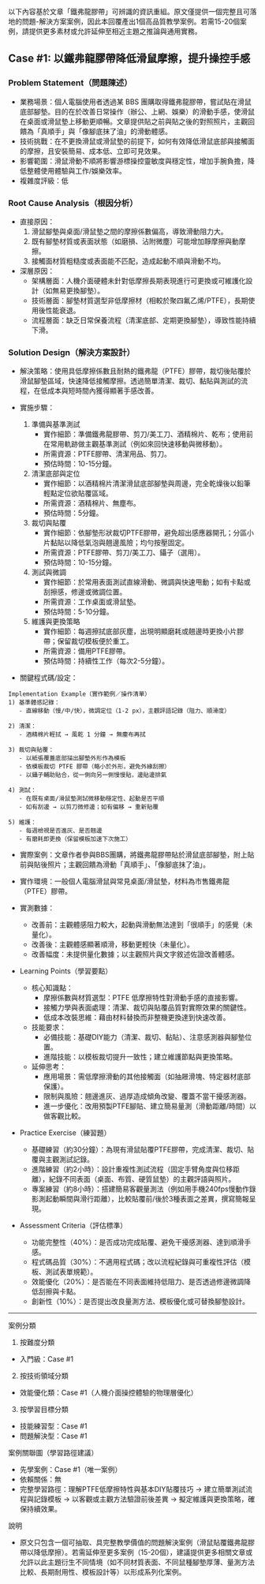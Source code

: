 以下內容基於文章「鐵弗龍膠帶」可辨識的資訊重組。原文僅提供一個完整且可落地的問題-解決方案案例，因此本回覆產出1個高品質教學案例。若需15-20個案例，請提供更多素材或允許延伸至相近主題之推論與通用實務。

## Case #1: 以鐵弗龍膠帶降低滑鼠摩擦，提升操控手感

### Problem Statement（問題陳述）
- 業務場景：個人電腦使用者透過某 BBS 團購取得鐵弗龍膠帶，嘗試貼在滑鼠底部腳墊。目的在於改善日常操作（辦公、上網、娛樂）的滑動手感，使滑鼠在桌面或滑鼠墊上移動更順暢。文章提供貼之前與貼之後的對照照片，主觀回饋為「真順手」與「像腳底抹了油」的滑動體感。
- 技術挑戰：在不更換滑鼠或滑鼠墊的前提下，如何有效降低滑鼠底部與接觸面的摩擦，且安裝簡易、成本低、立即可見效果。
- 影響範圍：滑鼠滑動不順將影響游標操控靈敏度與穩定性，增加手腕負擔，降低整體使用體驗與工作/娛樂效率。
- 複雜度評級：低

### Root Cause Analysis（根因分析）
- 直接原因：
  1. 滑鼠腳墊與桌面/滑鼠墊之間的摩擦係數偏高，導致滑動阻力大。
  2. 既有腳墊材質或表面狀態（如磨損、沾附微塵）可能增加靜摩擦與動摩擦。
  3. 接觸面材質粗糙度或表面能不匹配，造成起動不順與滑動不均。
- 深層原因：
  - 架構層面：人機介面硬體未針對低摩擦長期表現進行可更換或可維護化設計（如無易更換腳墊）。
  - 技術層面：腳墊材質選型非低摩擦材（相較於聚四氟乙烯/PTFE），長期使用後性能衰退。
  - 流程層面：缺乏日常保養流程（清潔底部、定期更換腳墊），導致性能持續下滑。

### Solution Design（解決方案設計）
- 解決策略：使用具低摩擦係數且耐熱的鐵弗龍（PTFE）膠帶，裁切後貼覆於滑鼠腳墊區域，快速降低接觸摩擦。透過簡單清潔、裁切、黏貼與測試的流程，在低成本與短時間內獲得顯著手感改善。

- 實施步驟：
  1. 準備與基準測試
     - 實作細節：準備鐵弗龍膠帶、剪刀/美工刀、酒精棉片、乾布；使用前在常用軌跡做主觀基準測試（例如來回快速移動與微移動）。
     - 所需資源：PTFE膠帶、清潔用品、剪刀。
     - 預估時間：10-15分鐘。
  2. 清潔底部與定位
     - 實作細節：以酒精棉片清潔滑鼠底部腳墊與周邊，完全乾燥後以鉛筆輕點定位欲貼覆區域。
     - 所需資源：酒精棉片、無塵布。
     - 預估時間：5分鐘。
  3. 裁切與貼覆
     - 實作細節：依腳墊形狀裁切PTFE膠帶，避免超出感應器開孔；分區小片黏貼以降低氣泡與翹邊風險；均勻按壓固定。
     - 所需資源：PTFE膠帶、剪刀/美工刀、鑷子（選用）。
     - 預估時間：10-15分鐘。
  4. 測試與微調
     - 實作細節：於常用表面測試直線滑動、微調與快速甩動；如有卡點或刮擦感，修邊或微調位置。
     - 所需資源：工作桌面或滑鼠墊。
     - 預估時間：5-10分鐘。
  5. 維護與更換策略
     - 實作細節：每週擦拭底部灰塵，出現明顯磨耗或翹邊時更換小片膠帶；保留裁切模板便於重工。
     - 所需資源：備用PTFE膠帶。
     - 預估時間：持續性工作（每次2-5分鐘）。

- 關鍵程式碼/設定：
```text
Implementation Example（實作範例／操作清單）
1) 基準體感記錄：
   - 直線移動（慢/中/快），微調定位（1-2 px），主觀評語記錄（阻力、順滑度）

2) 清潔：
   - 酒精棉片輕拭 → 風乾 1 分鐘 → 無塵布再拭

3) 裁切與貼覆：
   - 以紙張覆蓋底部描出腳墊外形作為模板
   - 依模板裁切 PTFE 膠帶（略小於外形，避免外緣刮擦）
   - 以鑷子輔助貼合，從一側向另一側慢慢貼，邊貼邊排氣

4) 測試：
   - 在既有桌面/滑鼠墊測試微移動穩定性、起動是否平順
   - 如有刮邊 → 以剪刀微修邊；如有偏移 → 重新貼覆

5) 維護：
   - 每週檢視是否進灰、是否翹邊
   - 有磨耗即更換（保留模板加速下次施工）
```

- 實際案例：文章作者參與BBS團購，將鐵弗龍膠帶貼於滑鼠底部腳墊，附上貼前與貼後照片；主觀回饋為滑動「真順手」、「像腳底抹了油」。
- 實作環境：一般個人電腦滑鼠與常見桌面/滑鼠墊，材料為市售鐵弗龍（PTFE）膠帶。
- 實測數據：
  - 改善前：主觀體感阻力較大，起動與滑動無法達到「很順手」的感覺（未量化）。
  - 改善後：主觀體感顯著順滑，移動更輕快（未量化）。
  - 改善幅度：未提供量化數據；以主觀照片與文字敘述佐證改善體感。

- Learning Points（學習要點）
  - 核心知識點：
    - 摩擦係數與材質選型：PTFE 低摩擦特性對滑動手感的直接影響。
    - 接觸力學與表面處理：清潔、裁切與貼覆品質對實際效果的關鍵性。
    - 低成本改裝思維：藉由材料替換而非整機更換達到快速改善。
  - 技能要求：
    - 必備技能：基礎DIY能力（清潔、裁切、黏貼）、注意感測器與腳墊位置。
    - 進階技能：以模板裁切提升一致性；建立維護節點與更換策略。
  - 延伸思考：
    - 應用場景：需低摩擦滑動的其他接觸面（如抽屜滑塊、特定器材底部保護）。
    - 限制與風險：翹邊進灰、過厚造成傾角改變、覆蓋不當干擾感測器。
    - 進一步優化：改用預製PTFE腳貼、建立簡易量測（滑動距離/時間）以做客觀比較。

- Practice Exercise（練習題）
  - 基礎練習（約30分鐘）：為現有滑鼠貼覆PTFE膠帶，完成清潔、裁切、貼覆與主觀測試記錄。
  - 進階練習（約2小時）：設計重複性測試流程（固定手臂角度與位移距離），紀錄不同表面（桌面、布質、硬質鼠墊）的主觀評語與照片。
  - 專案練習（約8小時）：搭建簡易客觀量測法（例如用手機240fps慢動作錄影測起動瞬間與滑行距離），比較貼覆前/後於3種表面之差異，撰寫簡報呈現。

- Assessment Criteria（評估標準）
  - 功能完整性（40%）：是否成功完成貼覆、避免干擾感測器、達到順滑手感。
  - 程式碼品質（30%）：不適用程式碼；改以流程紀錄與可重複性評估（模板、測試表單規範）。
  - 效能優化（20%）：是否能在不同表面維持低阻力、是否透過修邊微調降低刮擦與卡點。
  - 創新性（10%）：是否提出改良量測方法、模板優化或可替換腳墊設計。

--------------------------------

案例分類
1) 按難度分類
- 入門級：Case #1

2) 按技術領域分類
- 效能優化類：Case #1（人機介面操控體驗的物理層優化）

3) 按學習目標分類
- 技能練習型：Case #1
- 問題解決型：Case #1

案例關聯圖（學習路徑建議）
- 先學案例：Case #1（唯一案例）
- 依賴關係：無
- 完整學習路徑：理解PTFE低摩擦特性與基本DIY貼覆技巧 → 建立簡單測試流程與記錄模板 → 以客觀或主觀方法驗證前後差異 → 擬定維護與更換策略，確保持續效果。

說明
- 原文只包含一個可抽取、具完整教學價值的問題解決案例（滑鼠貼覆鐵弗龍膠帶以降低摩擦）。若需延伸至更多案例（15-20個），建議提供更多相關文章或允許以此主題衍生不同情境（如不同材質表面、不同鼠種腳墊厚薄、量測方法比較、長期耐用性、模板設計等）以形成系列化案例。
